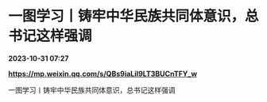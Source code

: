 # 一图学习丨铸牢中华民族共同体意识，总书记这样强调

**2023-10-31 07:27**

**https://mp.weixin.qq.com/s/QBs9iaLiI9LT3BUCnTFY_w**

一图学习丨铸牢中华民族共同体意识，总书记这样强调
